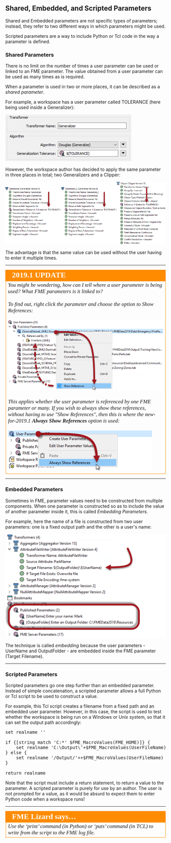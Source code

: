 ## Shared, Embedded, and Scripted Parameters ##

Shared and Embedded parameters are not specific types of parameters; instead, they refer to two different ways in which parameters might be used.

Scripted parameters are a way to include Python or Tcl code in the way a parameter is defined.


### Shared Parameters ###
There is no limit on the number of times a user parameter can be used or linked to an FME parameter. The value obtained from a user parameter can be used as many times as is required.

When a parameter is used in two or more places, it can be described as a *shared parameter*.

For example, a workspace has a user parameter called TOLERANCE (here being used inside a Generalizer):

![](./Images/Img4.030.GeneralizerUsingUserParameter.png)

However, the workspace author has decided to apply the same parameter in three places in total; two Generalizers and a Clipper:

![](./Images/Img4.031.SharedToleranceParameter.png)

The advantage is that the same value can be used without the user having to enter it multiple times.

---

<!--Updated Section--> 

<table style="border-spacing: 0px">
<tr>
<td style="vertical-align:middle;background-color:darkorange;border: 2px solid darkorange">
<i class="fa fa-bolt fa-lg fa-pull-left fa-fw" style="color:white;padding-right: 12px;vertical-align:text-top"></i>
<span style="color:white;font-size:x-large;font-weight: bold;font-family:serif">2019.1 UPDATE</span>
</td>
</tr>

<tr>
<td style="border: 1px solid darkorange">
<span style="font-family:serif; font-style:italic; font-size:larger">
You might be wondering, how can I tell where a user parameter is being used? What FME parameters is it linked to?
<br><br>To find out, right click the parameter and choose the option to Show References:
<br><br><img src="./Images/Img4.031b.ParameterReferences.png">
<br><br>This applies whether the user parameter is referenced by one FME parameter or many. If you wish to always show these references, without having to use "Show References", then this is where the new-for-2019.1 <strong>Always Show References</strong> option is used:
<br><br><img src="./Images/Img4.031c.ParameterReferencesAlwaysOn.png">
</span>
</td>
</tr>
</table>

---

### Embedded Parameters ###
Sometimes in FME, parameter values need to be constructed from multiple components. When one parameter is constructed so as to include the value of another parameter inside it, this is called *Embedding Parameters*.

For example, here the name of a file is constructed from two user parameters: one is a fixed output path and the other is a user's name:

![](./Images/Img4.032.EmbeddedParameter.png)

The technique is called *embedding* because the user parameters - UserName and OutputFolder - are embedded inside the FME parameter (Target Filename).

---

### Scripted Parameters ###

Scripted parameters go one step further than an embedded parameter. Instead of simple concatenation, a scripted parameter allows a full Python or Tcl script to be used to construct a value.

For example, this Tcl script creates a filename from a fixed path and an embedded user parameter. However, in this case, the script is used to test whether the workspace is being run on a Windows or Unix system, so that it can set the output path accordingly:

<pre>
set realname ''

if {[string match 'C:*' $FME_MacroValues(FME_HOME)]} {
	set realname 'C:\Output\'+$FME_MacroValues(UserFileName)
} else {
	set realname '/Output/'++$FME_MacroValues(UserFileName)
}

return realname
</pre>


Note that the script must include a return statement, to return a value to the parameter. A scripted parameter is purely for use by an author. The user is not prompted for a value, as it would be absurd to expect them to enter Python code when a workspace runs!

---

<table style="border-spacing: 0px">
<tr>
<td style="vertical-align:middle;background-color:darkorange;border: 2px solid darkorange">
<i class="fa fa-quote-left fa-lg fa-pull-left fa-fw" style="color:white;padding-right: 12px;vertical-align:text-top"></i>
<span style="color:white;font-size:x-large;font-weight: bold;font-family:serif">FME Lizard says…</span>
</td>
</tr>

<tr>
<td style="border: 1px solid darkorange">
<span style="font-family:serif; font-style:italic; font-size:larger">
Use the ‘print’ command (in Python) or ‘puts’ command (in TCL) to write from the script to the FME log file.
</span>
</td>
</tr>
</table>
